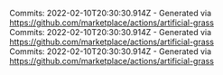 Commits: 2022-02-10T20:30:30.914Z - Generated via https://github.com/marketplace/actions/artificial-grass
<br>
Commits: 2022-02-10T20:30:30.914Z - Generated via https://github.com/marketplace/actions/artificial-grass
<br>
Commits: 2022-02-10T20:30:30.914Z - Generated via https://github.com/marketplace/actions/artificial-grass
<br>
